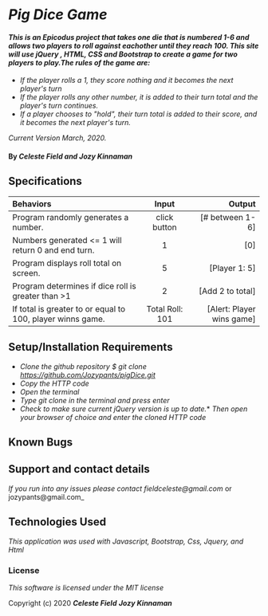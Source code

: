 # _Pig Dice Game_

#### _This is an Epicodus project that takes one die that is numbered 1-6 and allows two players to roll against eachother until they reach 100. This site will use jQuery , HTML, CSS and Bootstrap to create a game for two players to play.The rules of the game are:_
* _If the player rolls a 1, they score nothing and it becomes the next player's turn_
* _If the player rolls any other number, it is added to their turn total and the player's turn continues._
* _If a player chooses to "hold", their turn total is added to their score, and it becomes the next player's turn._


_Current Version March, 2020._

#### By _**Celeste Field and Jozy Kinnaman**_

## Specifications  

|    Behaviors   |   Input      |    Output    |
| :------------- | :----------: | -----------: |
|Program randomly generates a number.| click button | [# between 1-6]|
|Numbers generated <= 1  will return 0 and end turn.| 1 | [0]
|Program displays roll total on screen. | 5 | [Player 1: 5]|
|Program determines if dice roll is greater than >1| 2 | [Add 2 to total]|
|If total is greater to or equal to 100, player winns game.| Total Roll: 101 | [Alert: Player wins game]|



## Setup/Installation Requirements

* _Clone the github repository $ git clone https://github.com/Jozypants/pigDice.git_
* _Copy the HTTP code_
* _Open the terminal_
* _Type git clone in the terminal and press enter_
* _Check to make sure current jQuery version is up to date._* _Then open your browser of choice and enter the cloned HTTP code_

## Known Bugs



## Support and contact details

_If you run into any issues please contact fieldceleste@gmail.com_ or jozypants@gmail.com_

## Technologies Used

_This application was used with Javascript, Bootstrap, Css, Jquery, and Html_

### License

*This software is licensed under the MIT license*

Copyright (c) 2020 **_Celeste Field_** **_Jozy Kinnaman_**
